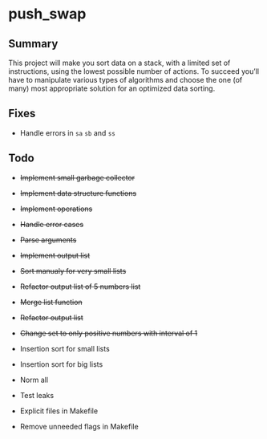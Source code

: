 # push_swap

## Summary
This project will make you sort data on a stack, with a limited set of instructions, using the lowest possible number of actions. To succeed you’ll have to manipulate various types of algorithms and choose the one (of many) most appropriate solution for an optimized data sorting.

## Fixes

- Handle errors in `sa` `sb` and `ss`

## Todo

- ~~Implement small garbage collector~~
- ~~Implement data structure functions~~
- ~~Implement operations~~
- ~~Handle error cases~~
- ~~Parse arguments~~
- ~~Implement output list~~
- ~~Sort manualy for very small lists~~
- ~~Refactor output list of 5 numbers list~~
- ~~Merge list function~~
- ~~Refactor output list~~
- ~~Change set to only positive numbers with interval of 1~~
- Insertion sort for small lists
- Insertion sort for big lists

- Norm all
- Test leaks

- Explicit files in Makefile
- Remove unneeded flags in Makefile
